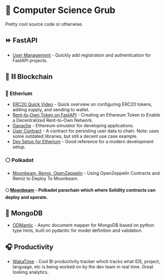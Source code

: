 # 🌮 Computer Science Grub
Pretty cool source code or otherwise.

## ⏩ FastAPI
- [User Management](https://github.com/fastapi-users/fastapi-users) - Quickly add registration and authentication for FastAPI projects.

## 🧱 ⛓ Blockchain
### 💠 Etherium
- [ERC20 Quick Video](https://www.youtube.com/watch?v=8rpir_ZSK1g) - Quick overview on configuring ERC20 tokens, adding supply, and sending to wallet.
- [Rent-to-Own Token on FastAPI](https://towardsdatascience.com/creating-an-ethereum-token-to-enable-a-decentralized-rent-to-own-network-cc3786cf1142) - Creating an Ethereum Token to Enable a Decentralized Rent-to-Own Network. 
- [Ganache](https://www.npmjs.com/package/ganache) - Ethereum simulator for developing applications.
- [User Contract](https://www.innoplexus.com/blog/how-to-develop-ethereum-contract-using-python-flask/) - A contract for persisting user data to chain. Note: uses some outdated libraries, but still a decent use case example.
- [Dev Setup for Etherium](https://levelup.gitconnected.com/dapps-development-for-python-developers-f52b32b54f28) - Good reference for a modern development setup.
### ⚪️ Polkadot
- [Moonbeam, Remix, OpenZeppelin](https://docs.moonbeam.network/builders/interact/oz-remix/) - Using OpenZeppelin Contracts and Remiz to Deploy To Moonbeam.

#### 🌕 [Moonbeam](https://docs.moonbeam.network/) - Polkadot parachain which where Solidity contracts can deploy and operate.

## 🌱 MongoDB
- [ODMantic](https://art049.github.io/odmantic/) - Async document mapper for MongoDB based on python type hints, built on pydantic for model definition and validation.

## 🎧 Productivity
- [WakaTime](https://wakatime.com/) - Cool BI productivity tracker which tracks what IDE, project, language, etc is being worked on by the dev team in real time. Great looking analytics.
